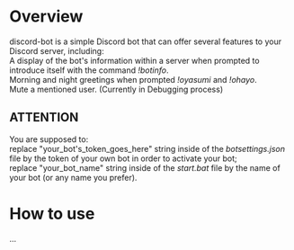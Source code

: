 # Overview
discord-bot is a simple Discord bot that can offer several features to your Discord server, including:\
  A display of the bot's information within a server when prompted to introduce itself with the command *!botinfo*.\
  Morning and night greetings when prompted *!oyasumi* and *!ohayo*.\
  Mute a mentioned user. (Currently in Debugging process)

## ATTENTION
You are supposed to:\
    replace "your_bot's_token_goes_here" string inside of the *botsettings.json* file by the token of your own bot in order to activate your bot;\
    replace "your_bot_name" string inside of the *start.bat* file by the name of your bot (or any name you prefer).

# How to use
...
